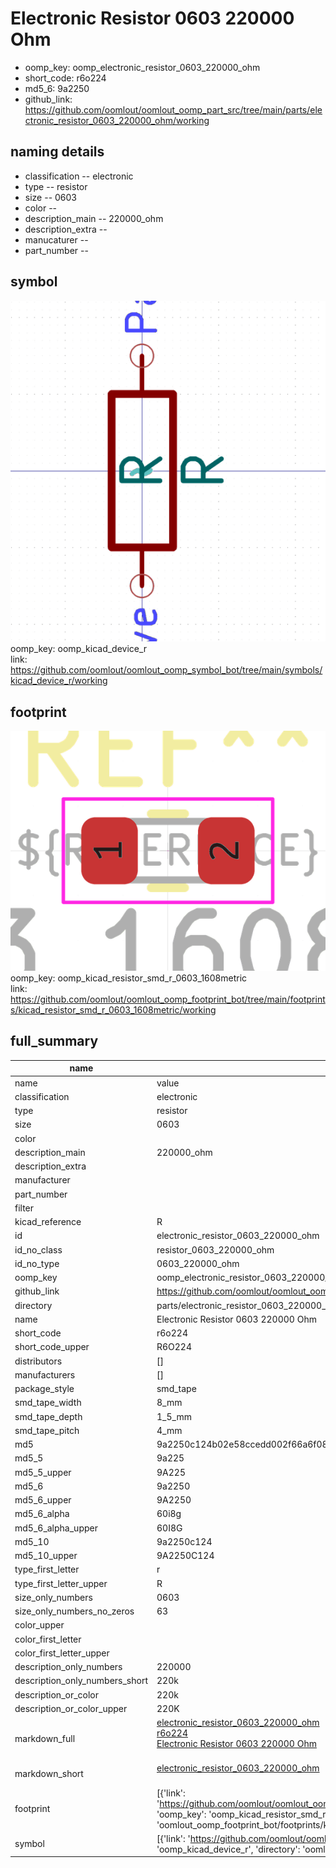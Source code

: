 # Electronic Resistor 0603 220000 Ohm

  
* oomp_key: oomp_electronic_resistor_0603_220000_ohm 
* short_code: r6o224
* md5_6: 9a2250  
* github_link: https://github.com/oomlout/oomlout_oomp_part_src/tree/main/parts/electronic_resistor_0603_220000_ohm/working  
## naming details
* classification -- electronic
* type -- resistor
* size -- 0603
* color -- 
* description_main -- 220000_ohm
* description_extra -- 
* manucaturer -- 
* part_number -- 



## symbol

![](symbol/0/working/working_600.png)  
oomp_key: oomp_kicad_device_r  
link: https://github.com/oomlout/oomlout_oomp_symbol_bot/tree/main/symbols/kicad_device_r/working  

## footprint

![](footprint/0/working/working_600.png)  
oomp_key: oomp_kicad_resistor_smd_r_0603_1608metric  
link: https://github.com/oomlout/oomlout_oomp_footprint_bot/tree/main/footprints/kicad_resistor_smd_r_0603_1608metric/working  

## full_summary
| name | value | 
| --- | --- | 
| name | value | 
| classification | electronic | 
| type | resistor | 
| size | 0603 | 
| color |  | 
| description_main | 220000_ohm | 
| description_extra |  | 
| manufacturer |  | 
| part_number |  | 
| filter |  | 
| kicad_reference | R | 
| id | electronic_resistor_0603_220000_ohm | 
| id_no_class | resistor_0603_220000_ohm | 
| id_no_type | 0603_220000_ohm | 
| oomp_key | oomp_electronic_resistor_0603_220000_ohm | 
| github_link | https://github.com/oomlout/oomlout_oomp_part_src/tree/main/parts/electronic_resistor_0603_220000_ohm/working | 
| directory | parts/electronic_resistor_0603_220000_ohm | 
| name | Electronic Resistor 0603 220000 Ohm | 
| short_code | r6o224 | 
| short_code_upper | R6O224 | 
| distributors | [] | 
| manufacturers | [] | 
| package_style | smd_tape | 
| smd_tape_width | 8_mm | 
| smd_tape_depth | 1_5_mm | 
| smd_tape_pitch | 4_mm | 
| md5 | 9a2250c124b02e58ccedd002f66a6f08 | 
| md5_5 | 9a225 | 
| md5_5_upper | 9A225 | 
| md5_6 | 9a2250 | 
| md5_6_upper | 9A2250 | 
| md5_6_alpha | 60i8g | 
| md5_6_alpha_upper | 60I8G | 
| md5_10 | 9a2250c124 | 
| md5_10_upper | 9A2250C124 | 
| type_first_letter | r | 
| type_first_letter_upper | R | 
| size_only_numbers | 0603 | 
| size_only_numbers_no_zeros | 63 | 
| color_upper |  | 
| color_first_letter |  | 
| color_first_letter_upper |  | 
| description_only_numbers | 220000 | 
| description_only_numbers_short | 220k | 
| description_or_color | 220k | 
| description_or_color_upper | 220K | 
| markdown_full | [electronic_resistor_0603_220000_ohm](https://github.com/oomlout/oomlout_oomp_part_src/tree/main/parts/electronic_resistor_0603_220000_ohm/working)<br>[r6o224](https://github.com/oomlout/oomlout_oomp_part_src/tree/main/parts/electronic_resistor_0603_220000_ohm/working)<br>[Electronic Resistor 0603 220000 Ohm](https://github.com/oomlout/oomlout_oomp_part_src/tree/main/parts/electronic_resistor_0603_220000_ohm/working)<br><br> | 
| markdown_short | [electronic_resistor_0603_220000_ohm](https://github.com/oomlout/oomlout_oomp_part_src/tree/main/parts/electronic_resistor_0603_220000_ohm/working)<br><br> | 
| footprint | [{'link': 'https://github.com/oomlout/oomlout_oomp_footprint_bot/tree/main/foootprntss/kicad_resistor_smd_r_0603_1608metric', 'oomp_key': 'oomp_kicad_resistor_smd_r_0603_1608metric', 'directory': 'oomlout_oomp_footprint_bot/footprints/kicad_resistor_smd_r_0603_1608metric//working/working.kicad_mod'}] | 
| symbol | [{'link': 'https://github.com/oomlout/oomlout_oomp_symbol_bot/tree/main/symbols/kicad_device_r', 'oomp_key': 'oomp_kicad_device_r', 'directory': 'oomlout_oomp_symbol_bot/symbols/kicad_device_r//working/working.kicad_sym'}] | 
